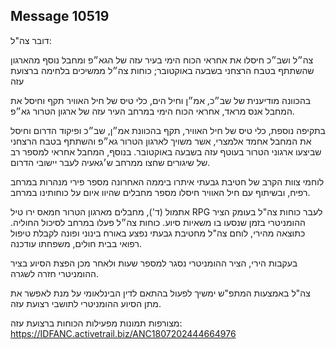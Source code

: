 ## Message 10519

דובר צה"ל:

צה״ל ושב״כ חיסלו את אחראי הכוח הימי בעיר עזה של הגא״פ ומחבל נוסף מהארגון שהשתתף בטבח הרצחני בשבעה באוקטובר; כוחות צה״ל ממשיכים בלחימה ברצועת עזה

בהכוונה מודיענית של שב״כ, אמ״ן וחיל הים, כלי טיס של חיל האוויר תקף וחיסל את המחבל אנס מראד, אחראי הכוח הימי במרחב העיר עזה של ארגון הטרור גא״פ.

בתקיפה נוספת, כלי טיס של חיל האוויר,  תקף בהכוונת אמ״ן, שב״כ ופיקוד הדרום וחיסל את המחבל אחמד אלמצרי, אשר משויך לארגון הטרור גא״פ והשתתף בטבח הרצחני שביצעו ארגוני הטרור בעוטף עזה בשבעה באוקטובר. בנוסף, המחבל אחראי למספר רב של שיגורים שחצו ממרחב ש׳גאעיה לעבר יישובי הדרום. 

לוחמי צוות הקרב של חטיבת גבעתי איתרו ביממה האחרונה מספר פירי מנהרות במרחב רפיח, ובשיתוף עם חיל האוויר חיסלו מספר מחבלים שהיוו איום על כוחותינו במרחב. 

אתמול (ד'), מחבלים מארגון הטרור חמאס ירו טיל RPG לעבר כוחות צה"ל בעומק הציר ההומניטרי בזמן שנסעו בו משאיות סיוע.
כוחות צה״ל פעלו במרחב לסיכול החוליה.
כתוצאה מהירי, לוחם צה"ל מחטיבת גבעתי נפצע באורח בינוני ופונה לקבלת טיפול רפואי בבית חולים, משפחתו עודכנה.

בעקבות הירי, הציר ההומניטרי נסגר למספר שעות ולאחר מכן הפצת הסיוע בציר ההומניטרי חזרה לשגרה.

צה"ל באמצעות המתפ"ש ימשיך לפעול בהתאם לדין הבינלאומי על מנת לאפשר את מתן הסיוע ההומניטרי לתושבי רצועת עזה.

מצורפות תמונות מפעילות הכוחות ברצועת עזה: https://IDFANC.activetrail.biz/ANC1807202444664976

